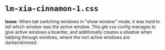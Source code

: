# `lm-xia-cinnamon-1.css`
**Issue**: When tab switching windows in "show window" mode, it was hard to tell which window was the active window.
This gtk css config manages to give active windows a boarder, and additionally creates a shadow when tabbing through windows, where the non active windows are darker/dimmed

